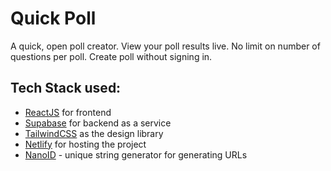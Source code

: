 # Quick Poll

A quick, open poll creator. View your poll results live. No limit on number of questions per poll. Create poll without signing in.

## Tech Stack used:

- [ReactJS](https://reactjs.org) for frontend
- [Supabase](https://supabase.com) for backend as a service
- [TailwindCSS](https://tailwindcss.com/) as the design library
- [Netlify](https://netlify.com) for hosting the project
- [NanoID](https://github.com/ai/nanoid) - unique string generator for generating URLs 